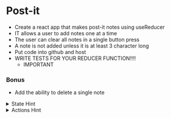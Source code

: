 # Post-it
- Create a react app that makes post-it notes using useReducer
- IT allows a user to add notes one at a time
- The user can clear all notes in a single button press
- A note is not added unless it is at least 3 character long
- Put code into github and host
- WRITE TESTS FOR YOUR REDUCER FUNCTION!!!!
  - IMPORTANT

### Bonus
- Add the ability to delete a single note

<details>
<summary>State Hint</summary>

```TS
export type PostItState = {
    currentNote: string, // sync this value to a input field in the component
    allNotes: string[] 
}
```
</details>


<details>
<summary>Actions Hint</summary>

```TS
export type SetCurrentNoteAction = {type:"SET_CURRENT_NOTE", payload:string};
export type AddNoteAction = {type:"ADD_NOTE"};
export type ClearNotesAction = {type:"CLEAR_NOTES"};
export type PostItAction = SetCurrentNoteAction |  AddNoteAction | ClearNotesAction
```
</details>

